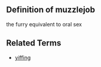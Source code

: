 ## Definition of muzzlejob

the furry equivalent to oral sex

## Related Terms

- [yiffing](./yiffing)
